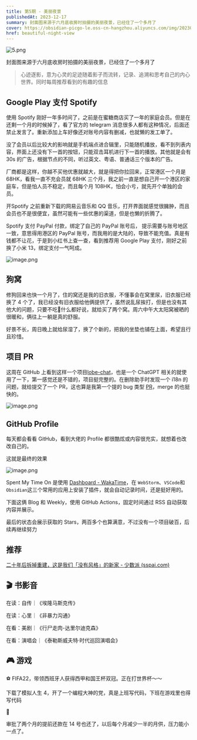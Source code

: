 ```yaml
---
title: 第5期 - 美丽夜景
publishedAt: 2023-12-17
summary: 封面图来源于六月底收房时拍摄的美丽夜景，已经住了一个多月了
cover: https://obsidian-picgo-le.oss-cn-hangzhou.aliyuncs.com/img/20230803175227.png
href: beautiful-night-view
---
```

![5.png](https://obsidian-picgo-le.oss-cn-hangzhou.aliyuncs.com/img/20230803175227.png)

封面图来源于六月底收房时拍摄的美丽夜景，已经住了一个多月了

>心迹逐影，意为心灵的足迹随着影子而流转，记录、追溯和思考自己的内心世界。同时每周推荐看到的有趣的信息

## Google Play 支付 Spotify

使用 Spotify 刚好一年多时间了，之前是在蜜糖商店买了一年的家庭会员。但是在还剩一个月的时候掉了，看了官方的 telegram 消息很多人都有这种情况，后面还禁止发言了。重新添加上车好像还对账号内容有删减，也就懒的发工单了。

没了会员以后比较大的影响就是手机端点进合辑里，只能随机播放，看不到列表内容，界面上还没有下一首的按钮，只能双击耳机进行下一首的播放。其他就是会有 30s 的广告，根据节点的不同，听过英文、粤语、普通话三个版本的广告。

厂商都是这样，你越不买他优惠就越大，就是得把你拉回来，正常港区一个月是 68HK，看我一直不充会员就 68HK 三个月，我之前一直是想自己开一个港区的家庭车，但是怕人员不稳定，而且每个月 108HK，怕会小亏，就先开个单独的会员。

开Spotify 之前重新下载的网易云音乐和 QQ 音乐，打开界面就感觉很臃肿，而且会员也不是很便宜，虽然可能有一些优惠的渠道，但是也懒的折腾了。

Spotify 支付 PayPal 付款，绑定了自己的 PayPal 账号后， 提示需要与账号地区一致，意思得用港区的 PayPal 账号，而我用的是大陆的，导致不能充值。真是有钱都不让花，于是到小红书上查一查，看到推荐用 Google Play 支付，刚好之前换了小米 13，绑定支付一气呵成。

![image.png](https://obsidian-picgo-le.oss-cn-hangzhou.aliyuncs.com/img/20231218101445.png)

## 狗窝

修狗回来也快一个月了，住的窝还是我的旧衣服，不懂事会在窝里尿，旧衣服已经换了 4 个了，我已经没有旧衣服给他俩提供了，虽然说乱尿挨打，但是也没有其他大的问题，只要不吃💩什么都好说，就给买了两个窝。周六中午大太阳窝被晒的很暖和，俩往上一躺是真的舒服。

好景不长，周日晚上就给尿湿了，换了个新的，把我的坐垫也铺在上面，希望且行且珍惜。

## 项目 PR

这周在 GitHub 上看到这样一个项目[lobe-chat](https://github.com/lobehub/lobe-chat)，也是一个 ChatGPT 相关的就使用了一下，第一感觉还是不错的，项目挺完整的。在删除助手时发现一个 i18n 的问题，就给提交了一个 PR，这也算是我第一个提的 bug 类型 [PR](https://github.com/lobehub/lobe-chat/pull/640)，merge 的也挺快的。

![image.png](https://obsidian-picgo-le.oss-cn-hangzhou.aliyuncs.com/img/20231218105436.png)

## GitHub Profile

每天都会看看 GitHub，看到大佬的 Profile 都很酷炫或内容很充实，就想着也改改自己的。

这就是最终的效果

![image.png](https://obsidian-picgo-le.oss-cn-hangzhou.aliyuncs.com/img/20231218111148.png)

Spent My Time On 是使用 [Dashboard - WakaTime](https://wakatime.com/dashboard)，在 `WebStorm`、`VSCode`和`Obsidian`这三个常用的应用上安装了插件，就会自动记录时间，还是挺好用的。

下面这俩 Blog 和 Weekly，使用 GitHub Actions，固定时间通过 RSS 自动获取内容并展示。

最后的状态会展示获取的 Stars，两百多个也算满意，不过没有一个项目破百，后续再继续努力

## 推荐

[二十年后拆掉重建，这是我们「没有风格」的新家 - 少数派 (sspai.com)](https://sspai.com/post/85035)

## 🎬 书影音

在读：自传｜《埃隆马斯克传》

在读：心里｜《非暴力沟通》

在看：美剧｜《行尸走肉-达里尔迪克森》

在看：演唱会｜《泰勒斯威夫特·时代巡回演唱会》

## 🎮 游戏

⚽ FIFA22，带领西班牙人获得西甲和国王杯双冠。正在打世界杯～～

下载了模拟人生 4，开了一个编程大神的党，真是上班写代码，下班在游戏里也得写代码

🥦

审批了两个月的提前还款在 14 号也还了，以后每个月减少一半的月供，压力能小一点了。
